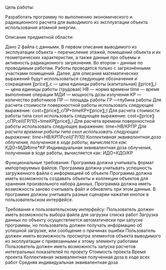 Цель работы: 

Разработать программу по выполнению экономического и радиационного расчета для выводимого из эксплуатации объекта использования атомной энергии.

Описание предметной области: 

Дано 2 файла с данными. В первом описание выводимого из эксплуатации объекта – перечисление этажей, помещений объекта и их геометрических характеристик, а также данные про объемы и активность радиационного загрязнения. Во втором – данные по проводимым работам. Работы проводятся только с загрязнёнными участками помещений. Далее, для описания математических выражений будут использоваться следующие обозначения и сокращения
	〖price〗_c — цена единицы работы (капитальная)
	〖price〗_l — цена единицы работы (трудовая)
	НВ — норма времени
	time — время выполнение операции
	МДИ — мощность дозы излучения
	КР — количество работников
	ПР — площадь работы
	ГР —глубина работы
Для расчета стоимости поверхностной работы использовать следующее выражение:
cost=〖price〗_c*ПР+time*КР*〖price〗_l
Для расчета стоимости работы типа скол использовать следующее выражение:
cost=〖price〗_c*ПР*ceil(ГР/10)+time*КР*〖price〗_l
Для расчета времени поверхностной работы использовать следующее выражение:
time=НВ/КР*ПР
Для расчета времени работы типа скол  использовать следующее выражение:
time=НВ/КР*ПР*ceil(ГР/10)
Коллективная эквивалентная доза облучения, полученная в ходе работы, вычисляется как:
КДО=МДИ*time*КР
Индивидуальная эквивалентная доза облучения, полученная в ходе работы, вычисляется как:
ИДО=КДО/КР

Функциональные требования:
	Программа должна учитывать формат импортируемых   файлов.
	Программа должна учитывать успешность загруженного файла с информацией об объекте
	Программа должна иметь возможность создавать объекты и коллекции объектов для хранения произвольного набора данных.
	Программа должна иметь возможность заново считывать файл и обновлять при этом данные.
	В программе должны учитывать разные сценарии нажатия кнопок в пользовательском интерфейсе.

Требования к пользовательскому интерфейсу:
	Пользователь должен иметь возможность выбора файла для загрузки списка работ 
	Загрузка данных по объекту осуществляется автоматически при запуске программы, но пользователь должен получать информацию об успешной загрузке, или сообщение о причинах ошибки
	Пользователь должен иметь возможность просмотра элементов объекта выводимого из эксплуатации с привязанными к этому элементу работами
	Пользователь должен иметь возможность запуска расчетов интегральных показателей по проекту
	Стоимость проекта
	Время проекта
	Коллективная эквивалентная полученная доза в ходе всех работ
	Средняя индивидуальная эквивалентная доза

